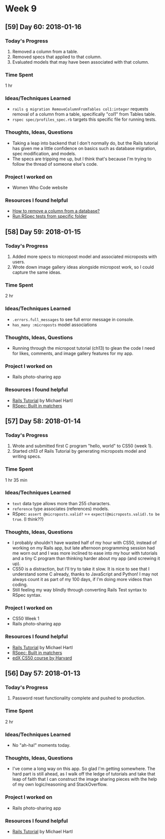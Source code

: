 # Week 9

## [59] Day 60: 2018-01-16

### Today's Progress

1. Removed a column from a table.
2. Removed specs that applied to that column.
3. Evaluated models that may have been associated with that column.

### Time Spent

1 hr

### Ideas/Techniques Learned

- `rails g migration RemoveColumnFromTables col1:integer` requests removal of a column from a table, specifically "col1" from Tables table.
- `rspec spec/profiles_spec.rb` targets this specific file for running tests.

### Thoughts, Ideas, Questions

- Taking a leap into backend that I don't normally do, but the Rails tutorial has given me a little confidence on basics such as database migration, spec modification, and models.
- The specs are tripping me up, but I think that's because I'm trying to follow the thread of someone else's code.

### Project I worked on

- Women Who Code website

### Resources I found helpful

- [How to remove a column from a database?](https://stackoverflow.com/questions/38820188/rails-5-how-to-remove-a-column-from-a-database)
- [Run RSpec tests from specific folder](https://stackoverflow.com/questions/21531774/run-rspec-tests-from-specific-folder-using-rake)

## [58] Day 59: 2018-01-15

### Today's Progress

1. Added more specs to micropost model and associated microposts with users.
2. Wrote down image gallery ideas alongside micropost work, so I could capture the same ideas.

### Time Spent

2 hr

### Ideas/Techniques Learned

- `.errors.full_messages` to see full error message in console.
- `has_many :microposts` model associations

### Thoughts, Ideas, Questions

- Running through the micropost tutorial (ch13) to glean the code I need for likes, comments, and image gallery features for my app.

### Project I worked on

- Rails photo-sharing app

### Resources I found helpful

- [Rails Tutorial](https://www.railstutorial.org/book/) by Michael Hartl
- [RSpec: Built in matchers](https://relishapp.com/rspec/rspec-expectations/docs/built-in-matchers)

## [57] Day 58: 2018-01-14

### Today's Progress

1. Wrote and submitted first C program "hello, world" to CS50 (week 1).
2. Started ch13 of Rails Tutorial by generating microposts model and writing specs.

### Time Spent

1 hr 35 min

### Ideas/Techniques Learned

- `text` data type allows more than 255 characters.
- `reference` type associates (references) models.
- RSpec: `assert @microposts.valid?` == `expect(@microposts.valid).to be true`. (I think??)

### Thoughts, Ideas, Questions

- I probably shouldn't have wasted half of my hour with CS50, instead of working on my Rails app, but late afternoon programming session had me worn out and I was more inclined to ease into my hour with tutorials and a tiny C program than thinking harder about my app (and screwing it up).
- CS50 is a distraction, but I'll try to take it slow. It is nice to see that I understand some C already, thanks to JavaScript and Python! I may not always count it as part of my 100 days, if I'm doing more videos than coding.
- Still feeling my way blindly through converting Rails Test syntax to RSpec syntax.

### Project I worked on

- CS50 Week 1
- Rails photo-sharing app

### Resources I found helpful

- [Rails Tutorial](https://www.railstutorial.org/book/) by Michael Hartl
- [RSpec: Built in matchers](https://relishapp.com/rspec/rspec-expectations/docs/built-in-matchers)
- [edX CS50 course by Harvard](https://www.edx.org/course/introduction-computer-science-harvardx-cs50x)


## [56] Day 57: 2018-01-13

### Today's Progress

1. Password reset functionality complete and pushed to production.

### Time Spent

2 hr

### Ideas/Techniques Learned

- No "ah-ha!" moments today.

### Thoughts, Ideas, Questions

- I've come a long way on this app. So glad I'm getting somewhere. The hard part is still ahead, as I walk off the ledge of tutorials and take that leap of faith that I can construct the image sharing pieces with the help of my own logic/reasoning and StackOverflow.

### Project I worked on

- Rails photo-sharing app

### Resources I found helpful

- [Rails Tutorial](https://www.railstutorial.org/book/) by Michael Hartl
